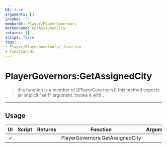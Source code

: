 ```yaml
---
UI: true
arguments: []
invoke: ':'
memberOf: Player/PlayerGovernors
methodname: GetAssignedCity
returns: []
script: false
tags:
- Player/PlayerGovernors/_function
- function/UI
---
```

# PlayerGovernors:GetAssignedCity
> this function is a member of [[PlayerGovernors]]
> this method expects an implicit "self" argument. invoke it with `:`
-----
## Usage
|  UI | Script | Returns | Function | Arguments |
|:---:|:------:|-------:|:--------:|:---------|
|✓| ||PlayerGovernors:GetAssignedCity||
